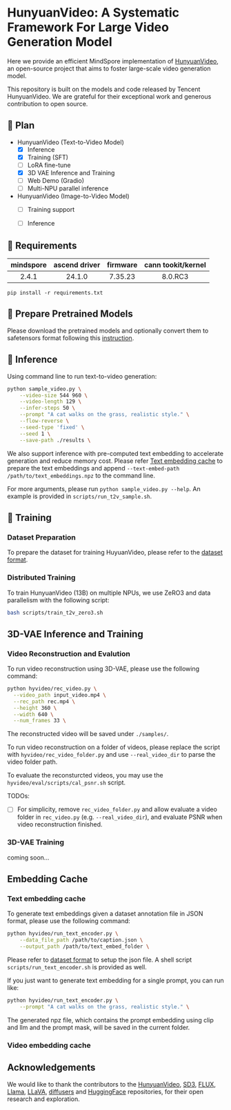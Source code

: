 # HunyuanVideo: A Systematic Framework For Large Video Generation Model

Here we provide an efficient MindSpore implementation of [HunyuanVideo](https://github.com/Tencent/HunyuanVideo), an open-source project that aims to foster large-scale video generation model.

This repository is built on the models and code released by Tencent HunyuanVideo. We are grateful for their exceptional work and generous contribution to open source.


## 📑 Plan

- HunyuanVideo (Text-to-Video Model)
  - [x] Inference
  - [x] Training (SFT)
  - [ ] LoRA fine-tune
  - [x] 3D VAE Inference and Training
  - [ ] Web Demo (Gradio)
  - [ ] Multi-NPU parallel inference
- HunyuanVideo (Image-to-Video Model)
  - [ ] Training support
  - [ ] Inference


## 📜 Requirements

| mindspore | ascend driver | firmware | cann tookit/kernel |
| :---:     |   :---:       | :---:    | :---:              |
| 2.4.1     |  24.1.0     |7.35.23    |   8.0.RC3   |

```
pip install -r requirements.txt
```

## 🧱 Prepare Pretrained Models

Please download the pretrained models and optionally convert them to safetensors format following this [instruction](./ckpts/README.md).

## 📀 Inference

Using command line to run text-to-video generation:

``` bash
python sample_video.py \
    --video-size 544 960 \
    --video-length 129 \
    --infer-steps 50 \
    --prompt "A cat walks on the grass, realistic style." \
    --flow-reverse \
    --seed-type 'fixed' \
    --seed 1 \
    --save-path ./results \
```

We also support inference with pre-computed text embedding to accelerate generation and reduce memory cost. Please refer [Text embedding cache](#text-embedding-cache) to prepare the text embeddings and append `--text-embed-path /path/to/text_embeddings.npz` to the command line.

For more arguments, please run `python sample_video.py --help`. An example is provided in `scripts/run_t2v_sample.sh`.


## 🔑 Training

### Dataset Preparation

To prepare the dataset for training HuyuanVideo, please refer to the [dataset format](./hyvideo/dataset/README.md).


### Distributed Training

To train HunyuanVideo (13B) on multiple NPUs, we use ZeRO3 and data parallelism with the following script:

```bash
bash scripts/train_t2v_zero3.sh
```


## 3D-VAE Inference and Training

### Video Reconstruction and Evalution

To run video reconstruction using 3D-VAE, please use the following command:

```bash
python hyvideo/rec_video.py \
  --video_path input_video.mp4 \
  --rec_path rec.mp4 \
  --height 360 \
  --width 640 \
  --num_frames 33 \
```

The reconstructed video will be saved under `./samples/`.

To run video reconstruction on a folder of videos, please replace the script with `hyvideo/rec_video_folder.py` and use `--real_video_dir` to parse the video folder path.

To evaluate the reconsturcted videos, you may use the  `hyvideo/eval/scripts/cal_psnr.sh` script.

TODOs:
- [ ] For simplicity, remove `rec_video_folder.py` and allow evaluate a video folder in `rec_video.py` (e.g. `--real_video_dir`), and evaluate PSNR when video reconstruction finished.

### 3D-VAE Training

coming soon...


## Embedding Cache

### Text embedding cache

To generate text embeddings given a dataset annotation file in JSON format, please use the following command:

```bash
python hyvideo/run_text_encoder.py \
    --data_file_path /path/to/caption.json \
    --output_path /path/to/text_embed_folder \
```

Please refer to [dataset format](hyvideo/dataset/README.md) to setup the json file.  A shell script `scripts/run_text_encoder.sh` is provided as well.


If you just want to generate text embedding for a single prompt, you can run like:
```bash
python hyvideo/run_text_encoder.py \
    --prompt "A cat walks on the grass, realistic style." \
```

The generated npz file, which contains the prompt embedding using clip and llm and the prompt mask, will be saved in the current folder.



### Video embedding cache


## Acknowledgements

We would like to thank the contributors to the [HunyuanVideo](https://arxiv.org/abs/2412.03603), [SD3](https://huggingface.co/stabilityai/stable-diffusion-3-medium), [FLUX](https://github.com/black-forest-labs/flux), [Llama](https://github.com/meta-llama/llama), [LLaVA](https://github.com/haotian-liu/LLaVA), [diffusers](https://github.com/huggingface/diffusers) and [HuggingFace](https://huggingface.co) repositories, for their open research and exploration.
